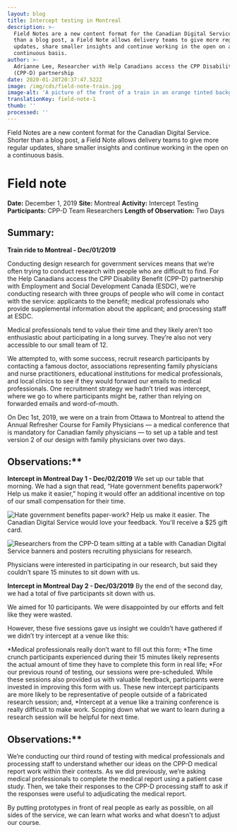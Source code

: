 ```yaml
---
layout: blog
title: Intercept testing in Montreal
description: >-
  Field Notes are a new content format for the Canadian Digital Service. Shorter
  than a blog post, a Field Note allows delivery teams to give more regular
  updates, share smaller insights and continue working in the open on a
  continuous basis.
author: >-
  Adrianne Lee, Researcher with Help Canadians access the CPP Disability Benefit
  (CPP-D) partnership
date: 2020-01-28T20:37:47.522Z
image: /img/cds/field-note-train.jpg
image-alt: 'A picture of the front of a train in an orange tinted background. '
translationKey: field-note-1
thumb: ''
processed: ''
---
```

Field Notes are a new content format for the Canadian Digital Service. Shorter than a blog post, a Field Note allows delivery teams to give more regular updates, share smaller insights and continue working in the open on a continuous basis.

# Field note

**Date:** December 1, 2019
**Site:** Montreal
**Activity:** Intercept Testing
**Participants:** CPP-D Team Researchers
**Length of Observation:**  Two Days
## Summary:  
**Train ride to Montreal - Dec/01/2019**

Conducting design research for government services means that we’re often trying to conduct research with people who are difficult to find. For the Help Canadians access the CPP Disability Benefit (CPP-D) partnership with Employment and Social Development Canada (ESDC), we’re conducting research with three groups of people who will come in contact with the service: applicants to the benefit; medical professionals who provide supplemental information about the applicant; and processing staff at ESDC. 

Medical professionals tend to value their time and they likely aren’t too enthusiastic about participating in a long survey. They’re also not very accessible to our small team of 12. 

We attempted to, with some success, recruit research participants by contacting a famous doctor, associations representing family physicians and nurse practitioners, educational institutions for medical professionals, and local clinics to see if they would forward our emails to medical professionals. One recruitment strategy we hadn’t tried was intercept, where we go to where participants might be, rather than relying on forwarded emails and word-of-mouth.

On Dec 1st, 2019, we were on a train from Ottawa to Montreal to attend the Annual Refresher Course for Family Physicians — a medical conference that is mandatory for Canadian family physicians — to set up a table and test version 2 of our design with family physicians over two days.

## Observations:**  
**Intercept in Montreal Day 1 - Dec/02/2019**
We set up our table that morning. We had a sign that read, “Hate government benefits paperwork? Help us make it easier,” hoping it would offer an additional incentive on top of our small compensation for their time.

![Hate government benefits paper-work? Help us make it easier. The Canadian Digital Service would love your feedback. You'll receive a $25 gift card.](/img/cds/field-note-1-ad.jpg)

![Researchers from the CPP-D team sitting at a table with Canadian Digital Service banners and posters recruiting physicians for research.](/img/cds/cppd-team-research.jpg)

Physicians were interested in participating in our research,  but said they couldn’t spare 15 minutes to sit down with us. 

**Intercept in Montreal Day 2 - Dec/03/2019**
By the end of the second day, we had a total of five participants sit down with us. 

We aimed for 10 participants. We were disappointed by our efforts and felt like they were wasted. 

However, these five sessions gave us insight we couldn’t have gathered if we didn’t try intercept at a venue like this:

*Medical professionals really don’t want to fill out this form; 
*The time crunch participants experienced during their 15 minutes likely represents the actual amount of time they have to complete this form in real life;
*For our previous round of testing, our sessions were pre-scheduled. While these sessions also provided us with valuable feedback, participants were invested in improving this form with us. These new intercept participants are more likely to be representative of people outside of a fabricated research session; and,
*Intercept at a venue like a training conference is really difficult to make work. Scoping down what we want to learn during a research session will be helpful for next time.

## Observations:**  
We’re conducting our third round of testing with medical professionals and processing staff to understand whether our ideas on the CPP-D medical report work within their contexts. As we did previously, we’re asking medical professionals to complete the medical report using a patient case study. Then, we take their responses to the CPP-D processing staff to ask if the responses were useful to adjudicating the medical report.

By putting prototypes in front of real people as early as possible, on all sides of the service, we can learn what works and what doesn't to adjust our course.
